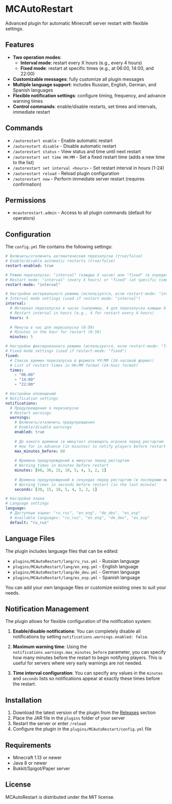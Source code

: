 # MCAutoRestart

Advanced plugin for automatic Minecraft server restart with flexible settings.

## Features

- **Two operation modes**: 
  - **Interval mode**: restart every X hours (e.g., every 4 hours)
  - **Fixed mode**: restart at specific times (e.g., at 06:00, 14:00, and 22:00)
- **Customizable messages**: fully customize all plugin messages
- **Multiple language support**: includes Russian, English, German, and Spanish languages
- **Flexible notification settings**: configure timing, frequency, and advance warning times
- **Control commands**: enable/disable restarts, set times and intervals, immediate restart

## Commands

- `/autorestart enable` - Enable automatic restart
- `/autorestart disable` - Disable automatic restart
- `/autorestart status` - View status and time until next restart
- `/autorestart set time HH:MM` - Set a fixed restart time (adds a new time to the list)
- `/autorestart set interval <hours>` - Set restart interval in hours (1-24)
- `/autorestart reload` - Reload plugin configuration
- `/autorestart now` - Perform immediate server restart (requires confirmation)

## Permissions

- `mcautorestart.admin` - Access to all plugin commands (default for operators)

## Configuration

The `config.yml` file contains the following settings:

```yaml
# Включить/отключить автоматические перезапуски (true/false)
# Enable/disable automatic restarts (true/false)
restart-enabled: true

# Режим перезапуска: "interval" (каждые X часов) или "fixed" (в определенное время)
# Restart mode: "interval" (every X hours) or "fixed" (at specific times)
restart-mode: "interval"

# Настройки интервального режима (используется, если restart-mode: "interval")
# Interval mode settings (used if restart-mode: "interval")
interval:
  # Интервал перезапуска в часах (например, 4 для перезапуска каждые 4 часа)
  # Restart interval in hours (e.g., 4 for restart every 4 hours)
  hours: 4
  
  # Минуты в час для перезапуска (0-59)
  # Minutes in the hour for restart (0-59)
  minutes: 5

# Настройки фиксированного режима (используется, если restart-mode: "fixed")
# Fixed mode settings (used if restart-mode: "fixed")
fixed:
  # Список времен перезапуска в формате ЧЧ:ММ (24-часовой формат)
  # List of restart times in HH:MM format (24-hour format)
  times:
    - "06:00"
    - "14:00"
    - "22:00"

# Настройки оповещений
# Notification settings
notifications:
  # Предупреждения о перезапуске
  # Restart warnings
  warnings:
    # Включить/отключить предупреждения
    # Enable/disable warnings
    enabled: true
    
    # До какого времени (в минутах) оповещать игроков перед рестартом
    # How far in advance (in minutes) to notify players before restart
    max_minutes_before: 60
    
    # Времена предупреждений в минутах перед рестартом
    # Warning times in minutes before restart
    minutes: [60, 30, 15, 10, 5, 4, 3, 2, 1]
    
    # Времена предупреждений в секундах перед рестартом (в последнюю минуту)
    # Warning times in seconds before restart (in the last minute)
    seconds: [30, 15, 10, 5, 4, 3, 2, 1]

# Настройки языка
# Language settings
language:
  # Доступные языки: "ru_rus", "en_eng", "de_deu", "es_esp"
  # Available languages: "ru_rus", "en_eng", "de_deu", "es_esp"
  default: "ru_rus"
```

## Language Files

The plugin includes language files that can be edited:
- `plugins/MCAutoRestart/lang/ru_rus.yml` - Russian language
- `plugins/MCAutoRestart/lang/en_eng.yml` - English language
- `plugins/MCAutoRestart/lang/de_deu.yml` - German language
- `plugins/MCAutoRestart/lang/es_esp.yml` - Spanish language

You can add your own language files or customize existing ones to suit your needs.

## Notification Management

The plugin allows for flexible configuration of the notification system:

1. **Enable/disable notifications**: You can completely disable all notifications by setting `notifications.warnings.enabled: false`.

2. **Maximum warning time**: Using the `notifications.warnings.max_minutes_before` parameter, you can specify how many minutes before the restart to begin notifying players. This is useful for servers where very early warnings are not needed.

3. **Time interval configuration**: You can specify any values in the `minutes` and `seconds` lists so notifications appear at exactly these times before the restart.

## Installation

1. Download the latest version of the plugin from the [Releases](https://github.com/mcautorestart/releases) section
2. Place the JAR file in the `plugins` folder of your server
3. Restart the server or enter `/reload`
4. Configure the plugin in the `plugins/MCAutoRestart/config.yml` file

## Requirements

- Minecraft 1.13 or newer
- Java 8 or newer
- Bukkit/Spigot/Paper server

## License

MCAutoRestart is distributed under the MIT license. 